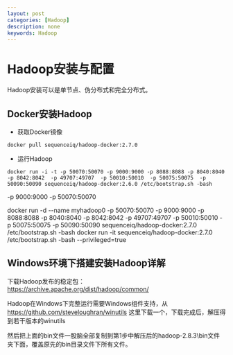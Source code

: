 ```yaml
---
layout: post
categories: [Hadoop]
description: none
keywords: Hadoop
---
```

# Hadoop安装与配置
Hadoop安装可以是单节点、伪分布式和完全分布式。

## Docker安装Hadoop
- 获取Docker镜像
```
docker pull sequenceiq/hadoop-docker:2.7.0
```
- 运行Hadoop
```
docker run -i -t -p 50070:50070 -p 9000:9000 -p 8088:8088 -p 8040:8040 -p 8042:8042  -p 49707:49707  -p 50010:50010  -p 50075:50075  -p 50090:50090 sequenceiq/hadoop-docker:2.6.0 /etc/bootstrap.sh -bash
```
-p 9000:9000 -p 50070:50070

docker run -d --name myhadoop0 -p 50070:50070 -p 9000:9000 -p 8088:8088 -p 8040:8040 -p 8042:8042 -p 49707:49707 -p 50010:50010 -p 50075:50075 -p 50090:50090 sequenceiq/hadoop-docker:2.7.0 /etc/bootstrap.sh -bash
docker run -it sequenceiq/hadoop-docker:2.7.0 /etc/bootstrap.sh -bash --privileged=true


## Windows环境下搭建安装Hadoop详解
下载Hadoop发布的稳定包：https://archive.apache.org/dist/hadoop/common/

Hadoop在Windows下完整运行需要Windows组件支持，从 https://github.com/steveloughran/winutils 这里下载一个，下载完成后，解压得到若干版本的winutils

然后把上面的bin文件一股脑全部复制到第1步中解压后的hadoop-2.8.3\bin文件夹下面，覆盖原先的bin目录文件下所有文件。